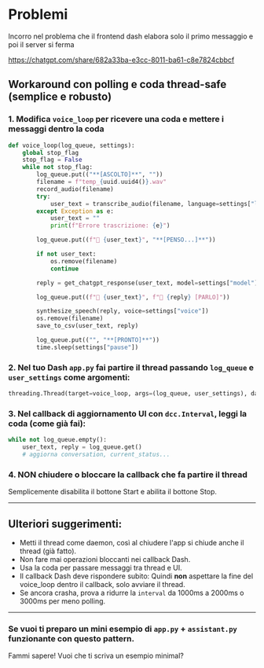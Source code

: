 # Problemi

Incorro nel problema che il frontend dash elabora solo il primo messaggio e poi il server si ferma

https://chatgpt.com/share/682a33ba-e3cc-8011-ba61-c8e7824cbbcf

## Workaround con polling e coda thread-safe (semplice e robusto)

### 1. Modifica `voice_loop` per ricevere una coda e mettere i messaggi dentro la coda

```python
def voice_loop(log_queue, settings):
    global stop_flag
    stop_flag = False
    while not stop_flag:
        log_queue.put(("**[ASCOLTO]**", ""))
        filename = f"temp_{uuid.uuid4()}.wav"
        record_audio(filename)
        try:
            user_text = transcribe_audio(filename, language=settings["language"])
        except Exception as e:
            user_text = ""
            print(f"Errore trascrizione: {e}")

        log_queue.put((f"👤 {user_text}", "**[PENSO...]**"))

        if not user_text:
            os.remove(filename)
            continue

        reply = get_chatgpt_response(user_text, model=settings["model"])

        log_queue.put((f"👤 {user_text}", f"🤖 {reply} [PARLO]"))

        synthesize_speech(reply, voice=settings["voice"])
        os.remove(filename)
        save_to_csv(user_text, reply)

        log_queue.put(("", "**[PRONTO]**"))
        time.sleep(settings["pause"])
```

### 2. Nel tuo Dash `app.py` fai partire il thread passando `log_queue` e `user_settings` come argomenti:

```python
threading.Thread(target=voice_loop, args=(log_queue, user_settings), daemon=True).start()
```

### 3. Nel callback di aggiornamento UI con `dcc.Interval`, leggi la coda (come già fai):

```python
while not log_queue.empty():
    user_text, reply = log_queue.get()
    # aggiorna conversation, current_status...
```

### 4. **NON** chiudere o bloccare la callback che fa partire il thread

Semplicemente disabilita il bottone Start e abilita il bottone Stop.

---

## Ulteriori suggerimenti:

* Metti il thread come daemon, così al chiudere l'app si chiude anche il thread (già fatto).
* Non fare mai operazioni bloccanti nei callback Dash.
* Usa la coda per passare messaggi tra thread e UI.
* Il callback Dash deve rispondere subito:
  Quindi **non** aspettare la fine del voice\_loop dentro il callback, solo avviare il thread.
* Se ancora crasha, prova a ridurre la `interval` da 1000ms a 2000ms o 3000ms per meno polling.

---

### Se vuoi ti preparo un mini esempio di `app.py` + `assistant.py` funzionante con questo pattern.

Fammi sapere! Vuoi che ti scriva un esempio minimal?
